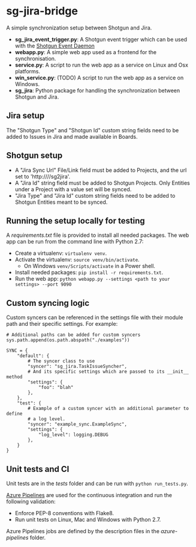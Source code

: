 # sg-jira-bridge

A simple synchronization setup between Shotgun and Jira.


-  **sg_jira_event_trigger.py**: A Shotgun event trigger which can be used with the [Shotgun Event Daemon](https://github.com/shotgunsoftware/shotgunEvents)
- **webapp.py**: A simple web app used as a frontend for the synchronisation.
- **service.py**: A script to run the web app as a service on Linux and Osx platforms.
- **win_service.py**:  (TODO) A script to run the web app as a service on Windows.
- **sg_jira**: Python package for handling the synchronization between Shotgun and Jira.


## Jira setup

The "Shotgun Type" and "Shotgun Id" custom string fields need to be added to Issues in Jira
and made available in Boards. 

## Shotgun setup
- A "Jira Sync Url" File/Link field must be added to Projects, and the url set to 'http://<server host>/<settings name>/sg2jira'.
- A "Jira Id" string field must be added to Shotgun Projects. Only Entities under a Project with a value set will be synced. 
- "Jira Type" and "Jira Id" custom string fields need to be added to Shotgun Entities meant to be synced.

## Running the setup locally for testing
 
 A _requirements.txt_ file is provided to install all needed packages. 
 The web app can be run from the command line with Python 2.7:
 - Create a virtualenv: `virtualenv venv`.
 - Activate the virtualenv: `source venv/bin/activate`.
   - On Windows `venv/Scripts/activate` in a Power shell.
- Install needed packages: `pip install -r requirements.txt`.
- Run the web app: `python webapp.py --settings <path to your settings> --port 9090`

## Custom syncing logic

Custom syncers can be referenced in the settings file with their module path and their specific
settings.
For example:
```
# Additional paths can be added for custom syncers
sys.path.append(os.path.abspath("./examples"))

SYNC = {
    "default": {
        # The syncer class to use
        "syncer": "sg_jira.TaskIssueSyncher",
        # And its specific settings which are passed to its __init__ method
        "settings": {
            "foo": "blah"
        },
    },
    "test": {
        # Example of a custom syncer with an additional parameter to define
        # a log level.
        "syncer": "example_sync.ExampleSync",
        "settings": {
            "log_level": logging.DEBUG
        },
    }
}
```

## Unit tests and CI
Unit tests are in the _tests_ folder and can be run with `python run_tests.py`.

[Azure Pipelines](https://github.com/marketplace/azure-pipelines) are used for the continuous integration and run the following validation:
- Enforce PEP-8 conventions with Flake8.
- Run unit tests on Linux, Mac and Windows with Python 2.7.

Azure Pipelines jobs are defined by the description files in the _azure-pipelines_ folder.

